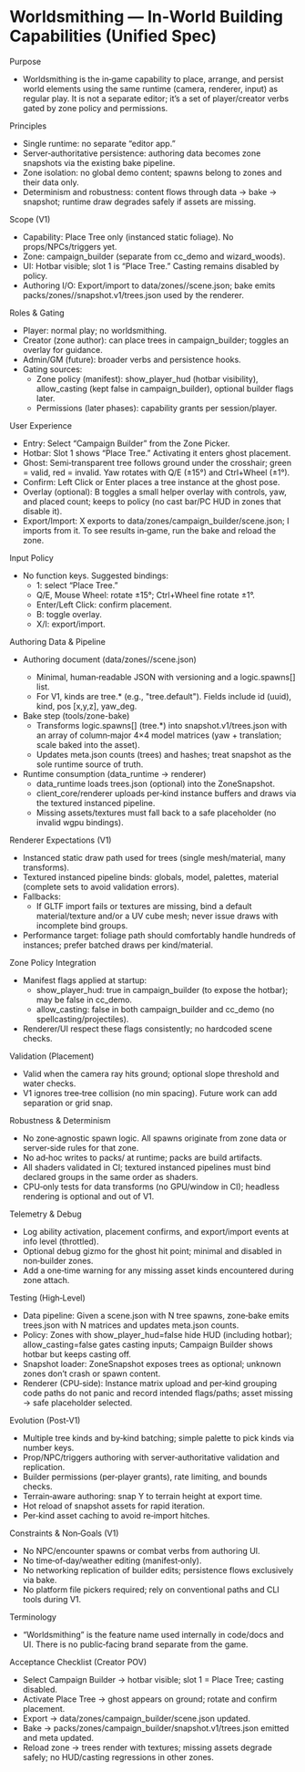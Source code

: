 # Worldsmithing — In‑World Building Capabilities (Unified Spec)

Purpose
- Worldsmithing is the in‑game capability to place, arrange, and persist world elements using the same runtime (camera, renderer, input) as regular play. It is not a separate editor; it’s a set of player/creator verbs gated by zone policy and permissions.

Principles
- Single runtime: no separate “editor app.”
- Server‑authoritative persistence: authoring data becomes zone snapshots via the existing bake pipeline.
- Zone isolation: no global demo content; spawns belong to zones and their data only.
- Determinism and robustness: content flows through data → bake → snapshot; runtime draw degrades safely if assets are missing.

Scope (V1)
- Capability: Place Tree only (instanced static foliage). No props/NPCs/triggers yet.
- Zone: campaign_builder (separate from cc_demo and wizard_woods).
- UI: Hotbar visible; slot 1 is “Place Tree.” Casting remains disabled by policy.
- Authoring I/O: Export/import to data/zones/<slug>/scene.json; bake emits packs/zones/<slug>/snapshot.v1/trees.json used by the renderer.

Roles & Gating
- Player: normal play; no worldsmithing.
- Creator (zone author): can place trees in campaign_builder; toggles an overlay for guidance.
- Admin/GM (future): broader verbs and persistence hooks.
- Gating sources:
  - Zone policy (manifest): show_player_hud (hotbar visibility), allow_casting (kept false in campaign_builder), optional builder flags later.
  - Permissions (later phases): capability grants per session/player.

User Experience
- Entry: Select “Campaign Builder” from the Zone Picker.
- Hotbar: Slot 1 shows “Place Tree.” Activating it enters ghost placement.
- Ghost: Semi‑transparent tree follows ground under the crosshair; green = valid, red = invalid. Yaw rotates with Q/E (±15°) and Ctrl+Wheel (±1°).
- Confirm: Left Click or Enter places a tree instance at the ghost pose.
- Overlay (optional): B toggles a small helper overlay with controls, yaw, and placed count; keeps to policy (no cast bar/PC HUD in zones that disable it).
- Export/Import: X exports to data/zones/campaign_builder/scene.json; I imports from it. To see results in‑game, run the bake and reload the zone.

Input Policy
- No function keys. Suggested bindings:
  - 1: select “Place Tree.”
  - Q/E, Mouse Wheel: rotate ±15°; Ctrl+Wheel fine rotate ±1°.
  - Enter/Left Click: confirm placement.
  - B: toggle overlay.
  - X/I: export/import.

Authoring Data & Pipeline
- Authoring document (data/zones/<slug>/scene.json)
  - Minimal, human‑readable JSON with versioning and a logic.spawns[] list.
  - For V1, kinds are tree.* (e.g., "tree.default"). Fields include id (uuid), kind, pos [x,y,z], yaw_deg.
- Bake step (tools/zone-bake)
  - Transforms logic.spawns[] (tree.*) into snapshot.v1/trees.json with an array of column‑major 4×4 model matrices (yaw + translation; scale baked into the asset).
  - Updates meta.json counts (trees) and hashes; treat snapshot as the sole runtime source of truth.
- Runtime consumption (data_runtime → renderer)
  - data_runtime loads trees.json (optional) into the ZoneSnapshot.
  - client_core/renderer uploads per‑kind instance buffers and draws via the textured instanced pipeline.
  - Missing assets/textures must fall back to a safe placeholder (no invalid wgpu bindings).

Renderer Expectations (V1)
- Instanced static draw path used for trees (single mesh/material, many transforms).
- Textured instanced pipeline binds: globals, model, palettes, material (complete sets to avoid validation errors).
- Fallbacks:
  - If GLTF import fails or textures are missing, bind a default material/texture and/or a UV cube mesh; never issue draws with incomplete bind groups.
- Performance target: foliage path should comfortably handle hundreds of instances; prefer batched draws per kind/material.

Zone Policy Integration
- Manifest flags applied at startup:
  - show_player_hud: true in campaign_builder (to expose the hotbar); may be false in cc_demo.
  - allow_casting: false in both campaign_builder and cc_demo (no spellcasting/projectiles).
- Renderer/UI respect these flags consistently; no hardcoded scene checks.

Validation (Placement)
- Valid when the camera ray hits ground; optional slope threshold and water checks.
- V1 ignores tree‑tree collision (no min spacing). Future work can add separation or grid snap.

Robustness & Determinism
- No zone‑agnostic spawn logic. All spawns originate from zone data or server‑side rules for that zone.
- No ad‑hoc writes to packs/ at runtime; packs are build artifacts.
- All shaders validated in CI; textured instanced pipelines must bind declared groups in the same order as shaders.
- CPU‑only tests for data transforms (no GPU/window in CI); headless rendering is optional and out of V1.

Telemetry & Debug
- Log ability activation, placement confirms, and export/import events at info level (throttled).
- Optional debug gizmo for the ghost hit point; minimal and disabled in non‑builder zones.
- Add a one‑time warning for any missing asset kinds encountered during zone attach.

Testing (High‑Level)
- Data pipeline: Given a scene.json with N tree spawns, zone‑bake emits trees.json with N matrices and updates meta.json counts.
- Policy: Zones with show_player_hud=false hide HUD (including hotbar); allow_casting=false gates casting inputs; Campaign Builder shows hotbar but keeps casting off.
- Snapshot loader: ZoneSnapshot exposes trees as optional; unknown zones don’t crash or spawn content.
- Renderer (CPU‑side): Instance matrix upload and per‑kind grouping code paths do not panic and record intended flags/paths; asset missing → safe placeholder selected.

Evolution (Post‑V1)
- Multiple tree kinds and by‑kind batching; simple palette to pick kinds via number keys.
- Prop/NPC/triggers authoring with server‑authoritative validation and replication.
- Builder permissions (per‑player grants), rate limiting, and bounds checks.
- Terrain‑aware authoring: snap Y to terrain height at export time.
- Hot reload of snapshot assets for rapid iteration.
- Per‑kind asset caching to avoid re‑import hitches.

Constraints & Non‑Goals (V1)
- No NPC/encounter spawns or combat verbs from authoring UI.
- No time‑of‑day/weather editing (manifest‑only).
- No networking replication of builder edits; persistence flows exclusively via bake.
- No platform file pickers required; rely on conventional paths and CLI tools during V1.

Terminology
- “Worldsmithing” is the feature name used internally in code/docs and UI. There is no public‑facing brand separate from the game.

Acceptance Checklist (Creator POV)
- Select Campaign Builder → hotbar visible; slot 1 = Place Tree; casting disabled.
- Activate Place Tree → ghost appears on ground; rotate and confirm placement.
- Export → data/zones/campaign_builder/scene.json updated.
- Bake → packs/zones/campaign_builder/snapshot.v1/trees.json emitted and meta updated.
- Reload zone → trees render with textures; missing assets degrade safely; no HUD/casting regressions in other zones.

